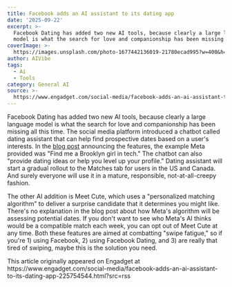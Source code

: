 ```yaml
---
title: Facebook adds an AI assistant to its dating app
date: '2025-09-22'
excerpt: >-
  Facebook Dating has added two new AI tools, because clearly a large language
  model is what the search for love and companionship has been missing all...
coverImage: >-
  https://images.unsplash.com/photo-1677442136019-21780ecad995?w=400&h=200&fit=crop&auto=format
author: AIVibe
tags:
  - Ai
  - Tools
category: General AI
source: >-
  https://www.engadget.com/social-media/facebook-adds-an-ai-assistant-to-its-dating-app-225754544.html?src=rss
---
```

<p>Facebook Dating has added two new AI tools, because clearly a large language model is what the search for love and companionship has been missing all this time. The social media platform introduced a chatbot called dating assistant that can help find prospective dates based on a user&#39;s interests. In the <a data-i13n="cpos:1;pos:1" href="https://about.fb.com/news/2025/09/facebook-dating-adds-features-address-swipe-fatigue/"><ins>blog post</ins></a> announcing the features, the example Meta provided was &quot;Find me a Brooklyn girl in tech.&quot; The chatbot can also &quot;provide dating ideas or help you level up your profile.&quot; Dating assistant will start a gradual rollout to the Matches tab for users in the US and Canada. And surely everyone will use it in a mature, responsible, not-at-all-creepy fashion.</p>
<p>The other AI addition is Meet Cute, which uses a &quot;personalized matching algorithm&quot; to deliver a surprise candidate that it determines you might like. There&#39;s no explanation in the blog post about how Meta&#39;s algorithm will be assessing potential dates. If you don&#39;t want to see who Meta&#39;s AI thinks would be a compatible match each week, you can opt out of Meet Cute at any time. Both these features are aimed at combatting &quot;swipe fatigue,&quot; so if you&#39;re 1) using Facebook, 2) using Facebook Dating, and 3) are really that tired of swiping, maybe this is the solution you need.</p>
<span id="end-legacy-contents"></span>This article originally appeared on Engadget at https://www.engadget.com/social-media/facebook-adds-an-ai-assistant-to-its-dating-app-225754544.html?src=rss
